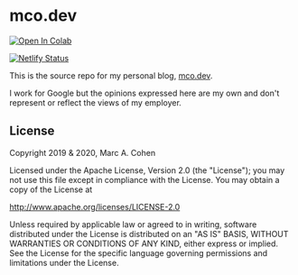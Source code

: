 # mco.dev

<a target="_blank" href="https://colab.research.google.com/github/GoogleCloudPlatform/vertex-ai-samples/blob/main/notebooks/official/model_monitoring/model_monitoring.ipynb">
  <img src="https://colab.research.google.com/assets/colab-badge.svg" alt="Open In Colab"/>
</a>

[![Netlify Status](https://api.netlify.com/api/v1/badges/f1ea96ef-f6de-4667-a500-109e34bb0cc7/deploy-status)](https://app.netlify.com/sites/mco-dev/deploys)

This is the source repo for my personal blog,
[mco.dev](https://mco.dev).

I work for Google but the opinions expressed here are my own and don't represent or reflect the views of my employer.

## License

Copyright 2019 & 2020, Marc A. Cohen

Licensed under the Apache License, Version 2.0 (the "License"); you may not use this file except in compliance with the License. You may obtain a copy of the License at

http://www.apache.org/licenses/LICENSE-2.0

Unless required by applicable law or agreed to in writing, software distributed under the License is distributed on an "AS IS" BASIS, WITHOUT WARRANTIES OR CONDITIONS OF ANY KIND, either express or implied. See the License for the specific language governing permissions and limitations under the License.
